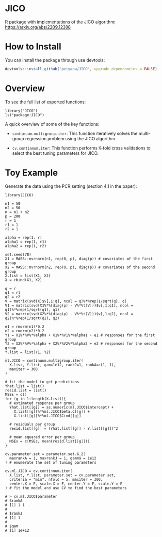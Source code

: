 # JICO
R package with implementations of the JICO algorithm: https://arxiv.org/abs/2209.12388

# How to Install
You can install the package through use devtools:
```r
devtools::install_github("peiyaow/JICO", upgrade_dependencies = FALSE)
```

# Overview
To see the full list of exported functions:

```{r}
library("JICO")
ls("package:JICO")
```

A quick overview of some of the key functions:

* `continuum.multigroup.iter`: This function iteratively solves the multi-group regression problem using the JICO algorithm

* `cv.continnum.iter`: This function performs K-fold cross validations to select the best tuning parameters for JICO.

# Toy Example
Generate the data using the PCR setting (section 4.1 in the paper):
```{r}
library(JICO)

n1 = 50
n2 = 50
n = n1 + n2
p = 200
r = 1
r1 = 1
r2 = 1

alpha = rep(1, r)
alpha1 = rep(1, r1)
alpha2 = rep(1, r2)

set.seed(78)
X1 = MASS::mvrnorm(n1, rep(0, p), diag(p)) # covariates of the first group
X2 = MASS::mvrnorm(n2, rep(0, p), diag(p)) # covariates of the second group
X.list = list(X1, X2)
X = rbind(X1, X2)

q = r
q1 = r1
q2 = r2
V = matrix(svd(X)$v[,1:q], ncol = q)%*%rep(1/sqrt(q), q)
V1 = matrix(svd(X1%*%(diag(p) - V%*%t(V)))$v[,1:q1], ncol = q1)%*%rep(1/sqrt(q1), q1)
V2 = matrix(svd(X2%*%(diag(p) - V%*%t(V)))$v[,1:q2], ncol = q2)%*%rep(1/sqrt(q2), q2)

e1 = rnorm(n1)*0.2
e2 = rnorm(n2)*0.2
Y1 = X1%*%V%*%alpha + X1%*%V1%*%alpha1 + e1 # responses for the first group
Y2 = X2%*%V%*%alpha + X2%*%V2%*%alpha2 + e2 # responses for the second group
Y.list = list(Y1, Y2)

ml.JICO = continuum.multigroup.iter(
  X.list, Y.list, gam=1e12, rankJ=1, rankA=c(1, 1),
  maxiter = 300
)

# fit the model to get predictions
Yhat.list = list() 
resid.list = list()
MSEs = c()
for (g in 1:length(X.list)){
  # estimated response per group
  Yhat.list[[g]] = as.numeric(ml.JICO$intercept) + 
    X.list[[g]]%*%ml.JICO$beta.C[[g]] + 
    X.list[[g]]%*%ml.JICO$Cind[[g]]
   
  # residuals per group
  resid.list[[g]] = (Yhat.list[[g]] - Y.list[[g]])^2
  
  # mean squared error per group
  MSEs = c(MSEs, mean(resid.list[[g]]))
}

cv.parameter.set = parameter.set.G_2(
  maxrankA = 1, maxrankJ = 1, gamma = 1e12
) # enumerate the set of tuning parameters

cv.ml.JICO = cv.continnum.iter(
  X.list, Y.list, parameter.set = cv.parameter.set, 
  criteria = "min", nfold = 5, maxiter = 300,
  center.X = F, scale.X = F, center.Y = F, scale.Y = F
) # fit the model and use CV to find the best parameters

# > cv.ml.JICO$parameter
# $rankA
# [1] 1 1
# 
# $rankJ
# [1] 1
# 
# $gam
# [1] 1e+12
```
